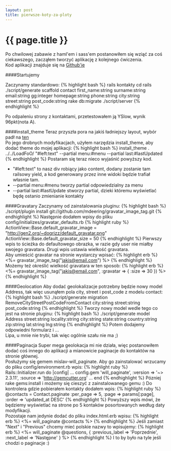 ```yaml
---
layout: post
title: pierwsze-koty-za-ploty 
---
```


# {{ page.title }}
Po chwilowej zabawie z haml'em i sass'em postanowiłem się wziąć za coś ciekawszego, zacząłem tworzyć aplikację z kolejnego ćwiczenia.<br />
Kod aplikacji znajduje się na <a href="http://github.com/Drzazga/kontakty">Github'ie</a>

####Startujemy

Zaczynamy standardowo:
{% highlight bash %}
rails kontakty
cd rails
./script/generate scaffold contact first_name:string surname:string email:string gg:integer homepage:string phone:string city:string street:string post_code:string
rake db:migrate
./script/server
{% endhighlight %}

Po odpaleniu strony z kontaktami, przetestowałem ją YSlow, wynik 96pkt(nota A).

####install_theme
Teraz przyszła pora na jakiś ładniejszy layout, wybór padł na <a href="http://www.oswd.org/design/preview/id/3551">ten</a><br />
Po jego drobnych modyfikacjach, użyłem narzędzia install_theme, aby dodać theme do mojej aplikacji:
{% highlight bash %}
install_theme . ../../LoadFoO/ "#left:text" --partial menu:#menu --partial last:#lastUpdated
{% endhighlight %}
Postaram się teraz nieco wyjaśnić powyższy kod.<br />
<ul>
<li>"#left:text" to nasz div robiący jako content, dodany zostanie tam railsowy yield, a kod generowany przez inne widoki będzie trafiał własnie tam. </li>
<li> --partial menu:#menu tworzy partial odpowiedzialny za menu </li>
<li> --partial last:#lastUpdate stworzy partial, dzieki któremu wyświetlać będę ostanio zmienianie kontakty </li>
</ul>

####Gravatary
Zaczynamy od zainstalowania pluginu:
{% highlight bash %}
./script/plugin install git://github.com/mdeering/gravatar_image_tag.git
{% endhighlight %}
Następnie dodałem wpisy do pliku config/initializes/gravatar_defaults.rb
{% highlight ruby %}
ActionView::Base.default_gravatar_image  = "http://gen2.org/~dogrizz/default_gravatar.png"
ActionView::Base.default_gravatar_size = 50
{% endhighlight %}
Pierwszy wpis to ścieżka do defaultowego obrazka, w razie gdy user nie miałby swojego gravatara. Drugi wpis ustawia wielkość gravatara.
<br />Aby umieścić gravatar na stronie wystarczy wpisać:
{% highlight erb %}
  <%= gravatar_image_tag("jakis@email.com") %> 
{% endhighlight %}
Możemy też określić wielkość gravatara w ten sposob:
{% highlight erb %}
  <%= gravatar_image_tag("jakis@email.com", :gravatar => { :size => 30 }) %> 
{% endhighlight %}

####Geolocation
Aby dodać geolokalizacje potrzebny będzie nowy model Address, tak więc usunąłem pola city, street i post_code z modelu contact:
{% highlight bash %}
./script/generate migration RemoveCityStreetPostCodeFromContact city:string street:string post_code:string
{% endhighlight %}
Tworzy nowy model wedle tego co jest na stronie pluginu:
{% highlight bash %}
./script/generate model Address street:string locality:string city:string state:string country:string zip:string lat:string lng:string
{% endhighlight %}
Potem dodajemy odpowiedni formularz i ... <br />
Lipa, u mnie nie trybi, tak więc ogólnie szału nie ma ;)

####Paginacja
Super mega geolokacja mi nie działa, więc postanowiłem dodać coś innego do aplikacji a mianowicie paginacje do kontaktów na stronie głównej.<br />
Posłużymy się gemem mislav-will_paginate. Aby go zainstalować wrzucamy do pliku config/environment.rb wpis:
{% highlight ruby %}
  Rails::Initializer.run do |config|
    ...
    config.gem 'will_paginate', :version => '~> 2.3.11', :source => 'http://gemcutter.org'
    ...
  end
{% endhighlight %}
Pózniej rake gems:install i możemy się cieszyć z zainstalowanego gemu :)
Do kontrolera gdzie pobierałem kontakty dodałem wpis:
{% highlight ruby %}
  @contacts = Contact.paginate :per_page => 5, :page => params[:page], :order => 'updated_at DESC'
{% endhighlight %}
Powyższy wpis mówi, że będziemy wyświetlać na strone po 5 kontaków posortowanych według daty modyfikacji.<br />
Pozostaje nam jedynie dodać do pliku index.html.erb wpisu:
{% highlight erb %}
  <%= will_paginate @contacts %>
{% endhighlight %}
Jeśli zamiast "Next" i "Previous" chcemy mieć polskie nazwy to wpisujemy:
{% highlight erb %}
  <%= will_paginate @questions, { 
    :previous_label => 'Poprzednie', 
    :next_label => 'Następne' 
  } %>
{% endhighlight %}
I to by było na tyle jeśli chodzi o paginacje :)

